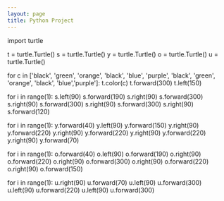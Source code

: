 ```yaml
---
layout: page
title: Python Project
---
```

import turtle

t = turtle.Turtle()
s = turtle.Turtle()
y = turtle.Turtle()
o = turtle.Turtle()
u = turtle.Turtle() 

for c in ['black', 'green', 'orange', 'black', 'blue', 'purple', 'black', 'green', 'orange', 'black', 'blue','purple']:
    t.color(c)
    t.forward(300)
    t.left(150)
    
for i in range(1):
    s.left(90)
    s.forward(190)
    s.right(90)
    s.forward(300)
    s.right(90)
    s.forward(300)
    s.right(90)
    s.forward(300)
    s.right(90)
    s.forward(120)
    
for i in range(1):
    y.forward(40)
    y.left(90)
    y.forward(150)
    y.right(90)
    y.forward(220)
    y.right(90)
    y.forward(220)
    y.right(90)
    y.forward(220)
    y.right(90)
    y.forward(70)
    
for i in range(1):
    o.forward(40)
    o.left(90)
    o.forward(190)
    o.right(90)
    o.forward(220)
    o.right(90)
    o.forward(300)
    o.right(90)
    o.forward(220)
    o.right(90)
    o.forward(150)
    
for i in range(1):
    u.right(90)
    u.forward(70)
    u.left(90)
    u.forward(300)
    u.left(90)
    u.forward(220)
    u.left(90)
    u.forward(300)
